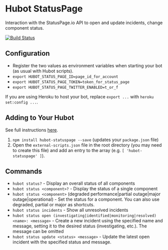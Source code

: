 # Hubot StatusPage

Interaction with the StatusPage.io API to open and update incidents, change component status.

[![Build Status](https://travis-ci.org/raventools/hubot-statuspage.png)](https://travis-ci.org/raventools/hubot-statuspage)

## Configuration

* Register the two values as environment variables when starting your bot (as usual with Hubot scripts).
 * `export HUBOT_STATUS_PAGE_ID=page_id_for_account`
 * `export HUBOT_STATUS_PAGE_TOKEN=token_for_status_page`
 * `export HUBOT_STATUS_PAGE_TWITTER_ENABLED=t_or_f`

If you are using Heroku to host your bot, replace `export ...` with `heroku set:config ...`.

## Adding to Your Hubot

See full instructions [here](https://github.com/github/hubot/blob/master/docs/scripting.md#npm-packages).

1. `npm install hubot-statuspage --save` (updates your `package.json` file)
2. Open the `external-scripts.json` file in the root directory (you may need to create this file) and add an entry to the array (e.g. `[ 'hubot-statuspage' ]`).

## Commands

- `hubot status?` - Display an overall status of all components
- `hubot status <component>?` - Display the status of a single component
- `hubot status <component>` (degraded performance|partial outage|major outage|operational) - Set the status for a component. You can also use degraded, partial or major as shortcuts.
- `hubot status incidents` - Show all unresolved incidents
- `hubot status open (investigating|identified|monitoring|resolved) <name>: <message>` - Create a new incident using the specified name and message, setting it to the desired status (investigating, etc.). The message can be omitted
- `hubot status update <status> <message>` - Update the latest open incident with the specified status and message.

